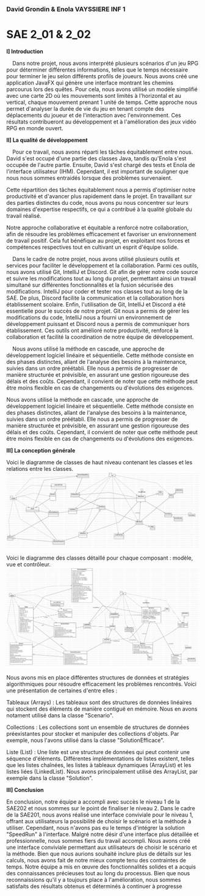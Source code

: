 ### David Grondin & Enola VAYSSIERE INF 1 

# SAE 2_01 & 2_02



**I] Introduction**

&nbsp;&nbsp;&nbsp;
Dans notre projet, nous avons interprété plusieurs scénarios d'un jeu RPG pour déterminer différentes informations, telles que le temps nécessaire pour terminer le jeu selon différents profils de joueurs. Nous avons créé une application JavaFX qui génère une interface montrant les chemins parcourus lors des quêtes. Pour cela, nous avons utilisé un modèle simplifié avec une carte 2D où les mouvements sont limités à l'horizontal et au vertical, chaque mouvement prenant 1 unité de temps. Cette approche nous permet d'analyser la durée de vie du jeu en tenant compte des déplacements du joueur et de l'interaction avec l'environnement. Ces résultats contribueront au développement et à l'amélioration des jeux vidéo RPG en monde ouvert.


**II] La qualité de développement**

&nbsp;&nbsp;&nbsp;
Pour ce travail, nous avons réparti les tâches équitablement entre nous. David s'est occupé d'une partie des classes Java, tandis qu'Enola s'est occupée de l'autre partie. Ensuite, David s'est chargé des tests et Enola de l'interface utilisateur (IHM). Cependant, il est important de souligner que nous nous sommes entraidés lorsque des problèmes survenaient.

Cette répartition des tâches équitablement nous a permis d'optimiser notre productivité et d'avancer plus rapidement dans le projet. En travaillant sur des parties distinctes du code, nous avons pu nous concentrer sur leurs domaines d'expertise respectifs, ce qui a contribué à la qualité globale du travail réalisé.

Notre approche collaborative et équitable a renforcé notre collaboration, afin de résoudre les problèmes efficacement et favoriser un environnement de travail positif. Cela fut bénéfique au projet, en exploitant nos forces et compétences respectives tout en cultivant un esprit d'équipe solide.

&nbsp;&nbsp;&nbsp;
Dans le cadre de notre projet, nous avons utilisé plusieurs outils et services pour faciliter le développement et la collaboration. Parmi ces outils, nous avons utilisé Git, IntelliJ et Discord.
Git afin de gérer notre code source et suivre les modifications tout au long du projet, permettant ainsi un travail simultané sur différentes fonctionnalités et la fusion sécurisée des modifications.
IntelliJ pour coder et tester nos classes tout au long de la SAE.
De plus, Discord facilite la communication et la collaboration hors établissement scolaire. 
Enfin, l'utilisation de Git, IntelliJ et Discord a été essentielle pour le succès de notre projet. Git nous a permis de gérer les modifications du code, IntelliJ nous a fourni un environnement de développement puissant et Discord nous a permis de communiquer hors établissement. Ces outils ont amélioré notre productivité, renforcé la collaboration et facilité la coordination de notre équipe de développement.

&nbsp;&nbsp;&nbsp;
Nous avons utilisé la méthode en cascade, une approche de développement logiciel linéaire et séquentielle. Cette méthode consiste en des phases distinctes, allant de l'analyse des besoins à la maintenance, suivies dans un ordre préétabli. Elle nous a permis de progresser de manière structurée et prévisible, en assurant une gestion rigoureuse des délais et des coûts. Cependant, il convient de noter que cette méthode peut être moins flexible en cas de changements ou d'évolutions des exigences.

Nous avons utilisé la méthode en cascade, une approche de développement logiciel linéaire et séquentielle. Cette méthode consiste en des phases distinctes, allant de l'analyse des besoins à la maintenance, suivies dans un ordre préétabli. Elle nous a permis de progresser de manière structurée et prévisible, en assurant une gestion rigoureuse des délais et des coûts. Cependant, il convient de noter que cette méthode peut être moins flexible en cas de changements ou d'évolutions des exigences.

**III]  La conception générale**

Voici le diagramme de classes de haut niveau contenant les classes et les relations entre les classes. 
![](UML1.jpg "Le diagramme de classes de haut niveau")


Voici le diagramme des classes détaillé pour chaque composant : modèle, vue et contrôleur.
![](UML2.jpg "Le diagramme des classes détaillé")

Nous avons mis en place différentes structures de données et stratégies algorithmiques pour résoudre efficacement les problèmes rencontrés. Voici une présentation de certaines d'entre elles :

Tableaux (Arrays) : Les tableaux sont des structures de données linéaires qui stockent des éléments de manière contiguë en mémoire. Nous en avons notament utilisé dans la classe "Scenario". 

Collections : Les collections sont un ensemble de structures de données préexistantes pour stocker et manipuler des collections d'objets. Par exemple, nous l'avons utilisé dans la classe "SolutionEfficace".

Liste (List) : Une liste est une structure de données qui peut contenir une séquence d'éléments. Différentes implémentations de listes existent, telles que les listes chaînées, les listes à tableaux dynamiques (ArrayList) et les listes liées (LinkedList). Nous avons principalement utilisé des ArrayList, par exemple dans la classe "Solution".

**III]  Conclusion**

En conclusion, notre équipe a accompli avec succès le niveau 1 de la SAE202 et nous sommes sur le point de finaliser le niveau 2. Dans le cadre de la SAE201, nous avons réalisé une interface conviviale pour le niveau 1, offrant aux utilisateurs la possibilité de choisir le scénario et la méthode à utiliser. Cependant, nous n'avons pas eu le temps d'intégrer la solution "SpeedRun" à l'interface. 
Malgré notre désir d'une interface plus détaillée et professionnelle, nous sommes fiers du travail accompli. Nous avons créé une interface conviviale permettant aux utilisateurs de choisir le scénario et la méthode. Bien que nous aurions souhaité inclure plus de détails sur les calculs, nous avons fait de notre mieux compte tenu des contraintes de temps. Notre équipe a mis en œuvre des fonctionnalités solides et a acquis des connaissances précieuses tout au long du processus. Bien que nous reconnaissions qu'il y a toujours place à l'amélioration, nous sommes satisfaits des résultats obtenus et déterminés à continuer à progresse

